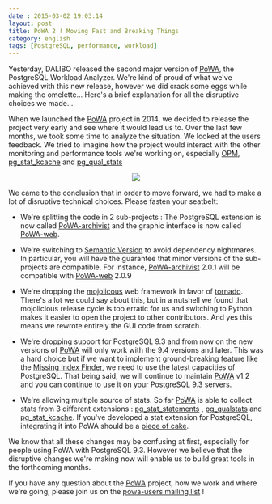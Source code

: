 ```yaml
---
date : 2015-03-02 19:03:14
layout: post
title: PoWA 2 ! Moving Fast and Breaking Things
category: english
tags: [PostgreSQL, performance, workload]
---
```


Yesterday, DALIBO released the second major version of [PoWA](http://dalibo.github.io/powa/), the PostgreSQL Workload Analyzer. 
We're kind of proud of what we've achieved with this new release, however we did crack some eggs while making the omelette... Here's a brief explanation for all the disruptive choices we made...

<!-- MORE -->

When we launched the [PoWA](http://dalibo.github.io/powa/) project in 2014, we decided to release the project very early and see where it would lead us to. Over the last few months, we took some time to analyze the situation. We looked at the users feedback. We tried to imagine how the project would interact with the other monitoring and performance tools we're working on, especially [OPM](http://opm.io), [pg_stat_kcache](https://github.com/dalibo/pg_stat_kcache) and [pg_qual_stats](https://github.com/dalibo/pg_qualstats) 

<p align='center'>
<a href='http://xkcd.com/1428'><img src='http://imgs.xkcd.com/comics/move_fast_and_break_things.png'></a>
</p>

We came to the conclusion that in order to move forward, we had to make a lot of disruptive technical choices. Please fasten your seatbelt:

* We're splitting the code in 2 sub-projects : The PostgreSQL extension is now called [PoWA-archivist](https://github.com/dalibo/powa-archivist) and the graphic interface is now called [PoWA-web](https://github.com/dalibo/powa-web). 

* We're switching to [Semantic Version](http://semver.org/) to avoid dependency nightmares. In particular, you will have the guarantee that minor versions of the sub-projects are compatible. For instance, [PoWA-archivist](https://github.com/dalibo/powa-archivist) 2.0.1 will be compatible with [PoWA-web](https://github.com/dalibo/powa-web) 2.0.9

* We're dropping the [mojolicous](http://mojolicio.us/) web framework in favor of [tornado](http://www.tornadoweb.org/). There's a lot we could say about this, but in a nutshell we found that mojolicious release cycle is too erratic for us and switching to Python makes it easier to open the 
project to other contributors. And yes this means we rewrote entirely the GUI code from scratch.

* We're dropping support for PostgreSQL 9.3 and from now on the new versions of [PoWA](http://dalibo.github.io/powa/)  will only work with the 9.4 versions and later. This was a hard choice but if we want to implement ground-breaking feature like the [Missing Index Finder](https://github.com/dalibo/powa/wiki/2015-03-02-PoWA_2_Finding_the_missing_index), we need to use the latest capacities of PostgreSQL. That being said, we will continue to maintain [PoWA](http://dalibo.github.io/powa/)  v1.2 and you can continue to use it on your PostgreSQL 9.3 servers.

* We're allowing multiple source of stats. So far [PoWA](http://dalibo.github.io/powa/) is able to collect stats from 3 different extensions : [pg_stat_statements](http://www.postgresql.org/docs/current/static/pgstatstatements.html) ,  [pg_qualstats](https://github.com/dalibo/pg_qualstats) and [pg_stat_kcache](https://github.com/dalibo/pg_stat_kcache). If you've developed a stat extension for PostgreSQL, integrating it into PoWA should be a [piece of cake](http://powa.readthedocs.org/en/latest/powa-archivist/development.html#integration-with-powa).
 
We know that all these changes may be confusing at first, especially for people using PoWA with PostgreSQL 9.3. However we believe that the disruptive changes we're making now will enable us to build great tools in the forthcoming months. 

If you have any question about the [PoWA](http://dalibo.github.io/powa/)  project, how we work and where we're going, please join us on the [powa-users mailing list](https://groups.google.com/forum/?hl=fr#!forum/powa-users) !


